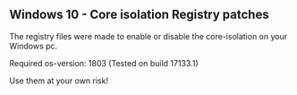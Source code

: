 ## Windows 10 - Core isolation Registry patches
The registry files were made to enable or disable the
core-isolation on your Windows pc. 

Required os-version: 1803 (Tested on build 17133.1)

Use them at your own risk!
